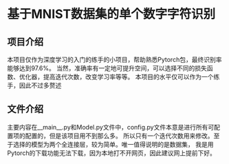 # 基于MNIST数据集的单个数字字符识别
## 项目介绍
本项目仅作为深度学习的入门的练手的小项目，帮助熟悉Pytorch包，最终识别率能够达到97.6%。
当然，准确率有一定地可提升空间，可以选择不同的损失函数、优化器，提高迭代次数，改变学习率等等。
本项目的水平仅可以作为一个练手，因此不过多赘述
## 文件介绍
主要内容在__main__.py和Model.py文件中，config.py文件本意是进行所有可配置项的配置的，但是该项目用不到那么多。
所以只有一个迭代次数用来修改。至于选择的模型为两个全连接层，较为简单。唯一值得说明的是数据集，
我是用Pytorch的下载功能无法下载，因为本地打不开网页，因此建议网上提前下好。